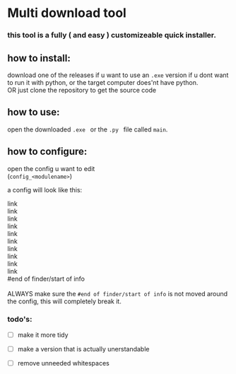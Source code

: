 # Multi download tool

### this tool is a fully ( and easy ) customizeable quick installer.

## how to install:
download one of the releases if u want to use an `.exe` version if u dont want to run it with python, or the target computer does'nt have python.<br />
OR just clone the repository to get the source code

## how to use:
open the downloaded `.exe ` or the `.py ` file called `main`. 
## how to configure:
open the config u want to edit <br />(`config_<modulename>`)<br />

a config will look like this:<br />

link<br />
link<br />
link<br />
link<br />
link<br />
link<br />
link<br />
link<br />
link<br />
link<br />
#end of finder/start of info<br />
<br />
ALWAYS make sure the  `#end of finder/start of info` is not moved around the config, this will completely break it.


### todo's:

 - [ ] make it more tidy
 - [ ] make a version that is actually unerstandable
 - [ ] remove unneeded whitespaces
 
 
 
